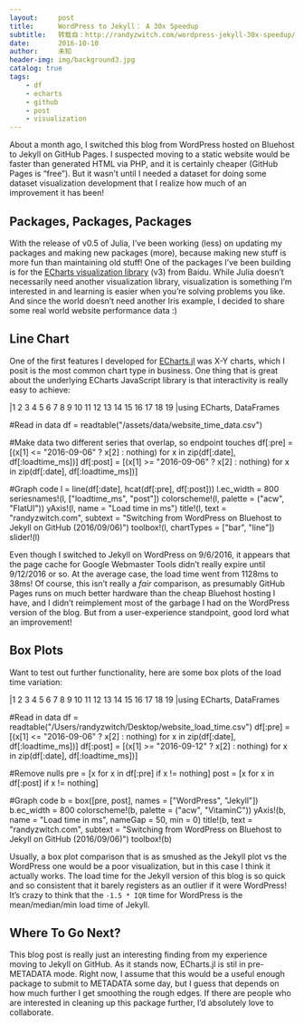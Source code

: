 ```yaml
---
layout:     post
title:      WordPress to Jekyll： A 30x Speedup
subtitle:   转载自：http://randyzwitch.com/wordpress-jekyll-30x-speedup/
date:       2016-10-10
author:     未知
header-img: img/background3.jpg
catalog: true
tags:
    - df
    - echarts
    - github
    - post
    - visualization
---
```


About a month ago, I switched this blog from WordPress hosted on Bluehost to Jekyll on GitHub Pages. I suspected moving to a static website would be faster than generated HTML via PHP, and it is certainly cheaper (GitHub Pages is “free”). But it wasn’t until I needed a dataset for doing some dataset visualization development that I realize how much of an improvement it has been!

## Packages, Packages, Packages

With the release of v0.5 of Julia, I’ve been working (less) on updating my packages and making new packages (more), because making new stuff is more fun than maintaining old stuff! One of the packages I’ve been building is for the [ECharts visualization library](http://echarts.baidu.com/) (v3) from Baidu. While Julia doesn’t necessarily need another visualization library, visualization is something I’m interested in and learning is easier when you’re solving problems you like. And since the world doesn’t need another Iris example, I decided to share some real world website performance data :)

## Line Chart

One of the first features I developed for [ECharts.jl](https://github.com/randyzwitch/ECharts.jl) was X-Y charts, which I posit is the most common chart type in business. One thing that is great about the underlying ECharts JavaScript library is that interactivity is really easy to achieve:



|1
2
3
4
5
6
7
8
9
10
11
12
13
14
15
16
17
18
19
|using ECharts, DataFrames

#Read in data
df = readtable("/assets/data/website_time_data.csv")

#Make data two different series that overlap, so endpoint touches
df[:pre] = [(x[1] <= "2016-09-06" ? x[2] : nothing) for x in zip(df[:date], df[:loadtime_ms])]
df[:post] = [(x[1] >= "2016-09-06" ? x[2] : nothing) for x in zip(df[:date], df[:loadtime_ms])]

#Graph code
l = line(df[:date], hcat(df[:pre], df[:post]))
l.ec_width = 800
seriesnames!(l, ["loadtime_ms", "post"])
colorscheme!(l, palette = ("acw", "FlatUI"))
yAxis!(l, name = "Load time in ms")
title!(l, text = "randyzwitch.com",
 subtext = "Switching from WordPress on Bluehost to Jekyll on GitHub (2016/09/06)")
toolbox!(l, chartTypes = ["bar", "line"])
slider!(l)

Even though I switched to Jekyll on WordPress on 9/6/2016, it appears that the page cache for Google Webmaster Tools didn’t really expire until 9/12/2016 or so. At the average case, the load time went from 1128ms to 38ms! Of course, this isn’t really a *fair* comparison, as presumably GitHub Pages runs on much better hardware than the cheap Bluehost hosting I have, and I didn’t reimplement most of the garbage I had on the WordPress version of the blog. But from a user-experience standpoint, good lord what an improvement!

## Box Plots

Want to test out further functionality, here are some box plots of the load time variation:



|1
2
3
4
5
6
7
8
9
10
11
12
13
14
15
16
17
18
19
|using ECharts, DataFrames

#Read in data
df = readtable("/Users/randyzwitch/Desktop/website_load_time.csv")
df[:pre] = [(x[1] <= "2016-09-06" ? x[2] : nothing) for x in zip(df[:date], df[:loadtime_ms])]
df[:post] = [(x[1] >= "2016-09-12" ? x[2] : nothing) for x in zip(df[:date], df[:loadtime_ms])]

#Remove nulls
pre = [x for x in df[:pre] if x != nothing]
post = [x for x in df[:post] if x != nothing]

#Graph code
b = box([pre, post], names = ["WordPress", "Jekyll"])
b.ec_width = 800
colorscheme!(b, palette = ("acw", "VitaminC"))
yAxis!(b, name = "Load time in ms", nameGap = 50, min = 0)
title!(b, text = "randyzwitch.com",
 subtext = "Switching from WordPress on Bluehost to Jekyll on GitHub (2016/09/06)")
toolbox!(b)

Usually, a box plot comparison that is as smushed as the Jekyll plot vs the WordPress one would be a poor visualization, but in this case I think it actually works. The load time for the Jekyll version of this blog is so quick and so consistent that it barely registers as an outlier if it were WordPress! It’s crazy to think that the `-1.5 * IQR` time for WordPress is the mean/median/min load time of Jekyll.

## Where To Go Next?

This blog post is really just an interesting finding from my experience moving to Jekyll on GitHub. As it stands now, ECharts.jl is stil in pre-METADATA mode. Right now, I assume that this would be a useful enough package to submit to METADATA some day, but I guess that depends on how much further I get smoothing the rough edges. If there are people who are interested in cleaning up this package further, I’d absolutely love to collaborate.
